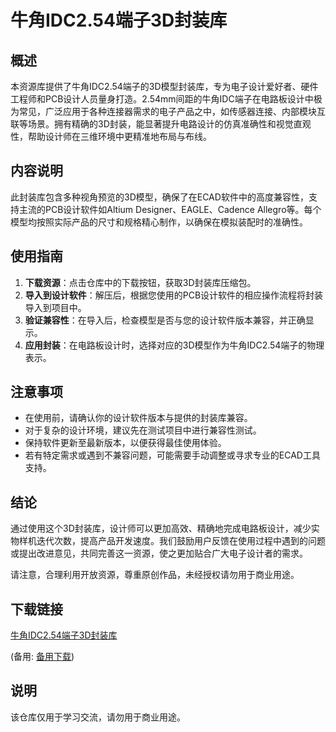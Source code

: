 # 牛角IDC2.54端子3D封装库

## 概述

本资源库提供了牛角IDC2.54端子的3D模型封装库，专为电子设计爱好者、硬件工程师和PCB设计人员量身打造。2.54mm间距的牛角IDC端子在电路板设计中极为常见，广泛应用于各种连接器需求的电子产品之中，如传感器连接、内部模块互联等场景。拥有精确的3D封装，能显著提升电路设计的仿真准确性和视觉直观性，帮助设计师在三维环境中更精准地布局与布线。

## 内容说明

此封装库包含多种视角预览的3D模型，确保了在ECAD软件中的高度兼容性，支持主流的PCB设计软件如Altium Designer、EAGLE、Cadence Allegro等。每个模型均按照实际产品的尺寸和规格精心制作，以确保在模拟装配时的准确性。

## 使用指南

1. **下载资源**：点击仓库中的下载按钮，获取3D封装库压缩包。
2. **导入到设计软件**：解压后，根据您使用的PCB设计软件的相应操作流程将封装导入到项目中。
3. **验证兼容性**：在导入后，检查模型是否与您的设计软件版本兼容，并正确显示。
4. **应用封装**：在电路板设计时，选择对应的3D模型作为牛角IDC2.54端子的物理表示。

## 注意事项

- 在使用前，请确认你的设计软件版本与提供的封装库兼容。
- 对于复杂的设计环境，建议先在测试项目中进行兼容性测试。
- 保持软件更新至最新版本，以便获得最佳使用体验。
- 若有特定需求或遇到不兼容问题，可能需要手动调整或寻求专业的ECAD工具支持。

## 结论

通过使用这个3D封装库，设计师可以更加高效、精确地完成电路板设计，减少实物样机迭代次数，提高产品开发速度。我们鼓励用户反馈在使用过程中遇到的问题或提出改进意见，共同完善这一资源，使之更加贴合广大电子设计者的需求。

请注意，合理利用开放资源，尊重原创作品，未经授权请勿用于商业用途。

## 下载链接
[牛角IDC2.54端子3D封装库](https://pan.quark.cn/s/8aab89753dba) 

(备用: [备用下载](https://pan.baidu.com/s/1Mu4j_27Gu3swzu1YiiLluQ?pwd=1234))

## 说明

该仓库仅用于学习交流，请勿用于商业用途。
